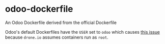 # odoo-dockerfile
An Odoo Dockerfile derived from the official Dockerfile

Odoo's default Dockerfiles have the `USER` set to `odoo` which causes [this issue](https://github.com/drone/drone/issues/1283) because `drone.io` assumes containers run as `root`.


